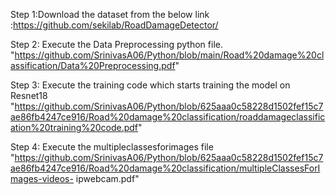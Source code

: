 Step 1:Download the dataset from the below link
:https://github.com/sekilab/RoadDamageDetector/

Step 2: Execute the Data Preprocessing python file.
        "https://github.com/SrinivasA06/Python/blob/main/Road%20damage%20classification/Data%20Preprocessing.pdf"

Step 3: Execute the training code which starts training the model on Resnet18
        "https://github.com/SrinivasA06/Python/blob/625aaa0c58228d1502fef15c7ae86fb4247ce916/Road%20damage%20classification/roaddamageclassification%20training%20code.pdf"


Step 4: Execute the multipleclassesforimages file
        "https://github.com/SrinivasA06/Python/blob/625aaa0c58228d1502fef15c7ae86fb4247ce916/Road%20damage%20classification/multipleClassesForImages-videos-   ipwebcam.pdf"


